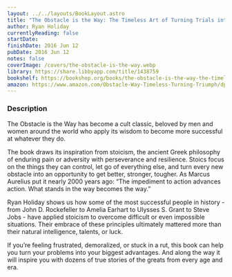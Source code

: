 ```yaml
---
layout: ../../layouts/BookLayout.astro
title: "The Obstacle is the Way: The Timeless Art of Turning Trials into Triumph"
author: Ryan Holiday
currentlyReading: false
startDate:
finishDate: 2016 Jun 12
pubDate: 2016 Jun 12
notes: false
coverImage: /covers/the-obstacle-is-the-way.webp
library: https://share.libbyapp.com/title/1438759
bookshelf: https://bookshop.org/books/the-obstacle-is-the-way-the-timeless-art-of-turning-trials-into-triumph/9781591846352
amazon: https://www.amazon.com/Obstacle-Way-Timeless-Turning-Triumph/dp/1591846358
---
```


### Description
The Obstacle is the Way has become a cult classic, beloved by men and women around the world who apply its wisdom to become more successful at whatever they do.

The book draws its inspiration from stoicism, the ancient Greek philosophy of enduring pain or adversity with perseverance and resilience. Stoics focus on the things they can control, let go of everything else, and turn every new obstacle into an opportunity to get better, stronger, tougher. As Marcus Aurelius put it nearly 2000 years ago: “The impediment to action advances action. What stands in the way becomes the way.” 

Ryan Holiday shows us how some of the most successful people in history - from John D. Rockefeller to Amelia Earhart to Ulysses S. Grant to Steve Jobs - have applied stoicism to overcome difficult or even impossible situations. Their embrace of these principles ultimately mattered more than their natural intelligence, talents, or luck.

If you’re feeling frustrated, demoralized, or stuck in a rut, this book can help you turn your problems into your biggest advantages. And along the way it will inspire you with dozens of true stories of the greats from every age and era.

<!-- ### Notes & Highlights -->
